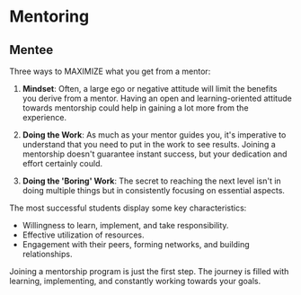 # Mentoring

## Mentee

Three ways to MAXIMIZE what you get from a mentor:


1. **Mindset**: Often, a large ego or negative attitude will limit the benefits you derive from a mentor. Having an open and learning-oriented attitude towards mentorship could help in gaining a lot more from the experience.

2. **Doing the Work**: As much as your mentor guides you, it's imperative to understand that you need to put in the work to see results. Joining a mentorship doesn't guarantee instant success, but your dedication and effort certainly could.

3. **Doing the 'Boring' Work**: The secret to reaching the next level isn't in doing multiple things but in consistently focusing on essential aspects.

The most successful students display some key characteristics:

* Willingness to learn, implement, and take responsibility.
* Effective utilization of resources.
* Engagement with their peers, forming networks, and building relationships.

Joining a mentorship program is just the first step. The journey is filled with learning, implementing, and constantly working towards your goals. 

